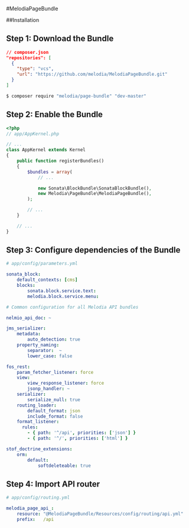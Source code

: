 #MelodiaPageBundle

##Installation

Step 1: Download the Bundle
---------------------------

```json
// composer.json
"repositories": [
  {
    "type": "vcs",
    "url": "https://github.com/melodia/MelodiaPageBundle.git"
  }
]
```

```bash
$ composer require "melodia/page-bundle" "dev-master"
```

Step 2: Enable the Bundle
-------------------------

```php
<?php
// app/AppKernel.php

// ...
class AppKernel extends Kernel
{
    public function registerBundles()
    {
        $bundles = array(
            // ...

            new Sonata\BlockBundle\SonataBlockBundle(),
            new Melodia\PageBundle\MelodiaPageBundle(),
        );

        // ...
    }

    // ...
}
```

Step 3: Configure dependencies of the Bundle
------------------------------------------------

```yaml
# app/config/parameters.yml

sonata_block:
    default_contexts: [cms]
    blocks:
        sonata.block.service.text:
        melodia.block.service.menu:

# Common configuration for all Melodia API bundles

nelmio_api_doc: ~

jms_serializer:
    metadata:
        auto_detection: true
    property_naming:
        separator:  ~
        lower_case: false

fos_rest:
    param_fetcher_listener: force
    view:
        view_response_listener: force
        jsonp_handler: ~
    serializer:
        serialize_null: true
    routing_loader:
        default_format: json
        include_format: false
    format_listener:
      rules:
        - { path: '^/api', priorities: ['json'] }
        - { path: '^/', priorities: ['html'] }

stof_doctrine_extensions:
    orm:
        default:
            softdeleteable: true
```

Step 4: Import API router
-------------------------

```yaml
# app/config/routing.yml

melodia_page_api_:
    resource: "@MelodiaPageBundle/Resources/config/routing/api.yml"
    prefix:   /api
```
